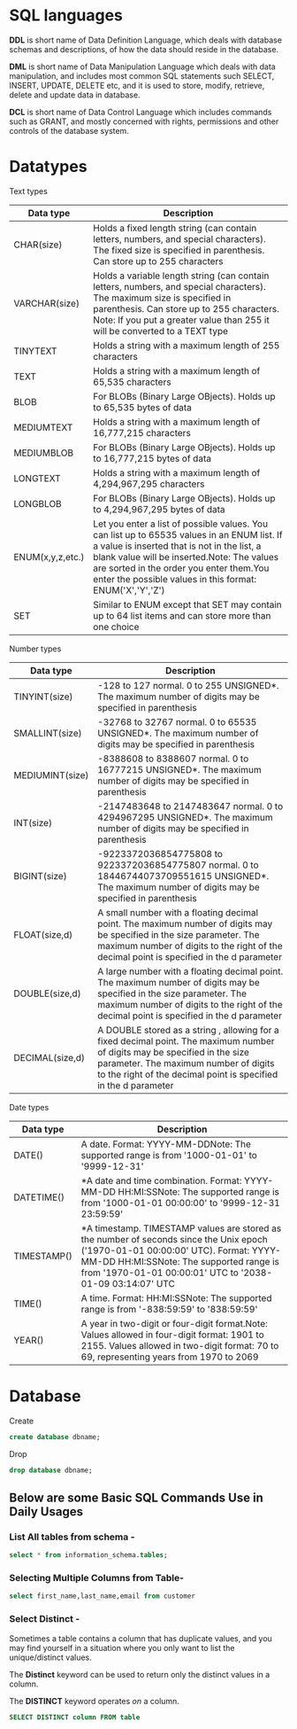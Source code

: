 # SQL languages

**DDL** is short name of Data Definition Language, which deals with database schemas and descriptions, of how the data should reside in the database.

**DML** is short name of Data Manipulation Language which deals with data manipulation, and includes most common SQL statements such SELECT, INSERT, UPDATE, DELETE etc, and it is used to store, modify, retrieve, delete and update data in database.

**DCL** is short name of Data Control Language which includes commands such as GRANT, and mostly concerned with rights, permissions and other controls of the database system.

# Datatypes
Text types

| Data type        | Description                                                                                                                                                                                                                                                                                      |
|------------------|--------------------------------------------------------------------------------------------------------------------------------------------------------------------------------------------------------------------------------------------------------------------------------------------------|
| CHAR(size)       | Holds a fixed length string (can contain letters, numbers, and special characters). The fixed size is specified in parenthesis. Can store up to 255 characters                                                                                                                                   |
| VARCHAR(size)    | Holds a variable length string (can contain letters, numbers, and special characters). The maximum size is specified in parenthesis. Can store up to 255 characters. Note: If you put a greater value than 255 it will be converted to a TEXT type                                               |
| TINYTEXT         | Holds a string with a maximum length of 255 characters                                                                                                                                                                                                                                           |
| TEXT             | Holds a string with a maximum length of 65,535 characters                                                                                                                                                                                                                                        |
| BLOB             | For BLOBs (Binary Large OBjects). Holds up to 65,535 bytes of data                                                                                                                                                                                                                               |
| MEDIUMTEXT       | Holds a string with a maximum length of 16,777,215 characters                                                                                                                                                                                                                                    |
| MEDIUMBLOB       | For BLOBs (Binary Large OBjects). Holds up to 16,777,215 bytes of data                                                                                                                                                                                                                           |
| LONGTEXT         | Holds a string with a maximum length of 4,294,967,295 characters                                                                                                                                                                                                                                 |
| LONGBLOB         | For BLOBs (Binary Large OBjects). Holds up to 4,294,967,295 bytes of data                                                                                                                                                                                                                        |
| ENUM(x,y,z,etc.) | Let you enter a list of possible values. You can list up to 65535 values in an ENUM list. If a value is inserted that is not in the list, a blank value will be inserted.Note: The values are sorted in the order you enter them.You enter the possible values in this format: ENUM('X','Y','Z') |
| SET              | Similar to ENUM except that SET may contain up to 64 list items and can store more than one choice                                                                                                                                                                    
Number types

| Data type       | Description                                                                                                                                                                                                                           |
|-----------------|---------------------------------------------------------------------------------------------------------------------------------------------------------------------------------------------------------------------------------------|
| TINYINT(size)   | -128 to 127 normal. 0 to 255 UNSIGNED*. The maximum number of digits may be specified in parenthesis                                                                                                                                  |
| SMALLINT(size)  | -32768 to 32767 normal. 0 to 65535 UNSIGNED*. The maximum number of digits may be specified in parenthesis                                                                                                                            |
| MEDIUMINT(size) | -8388608 to 8388607 normal. 0 to 16777215 UNSIGNED*. The maximum number of digits may be specified in parenthesis                                                                                                                     |
| INT(size)       | -2147483648 to 2147483647 normal. 0 to 4294967295 UNSIGNED*. The maximum number of digits may be specified in parenthesis                                                                                                             |
| BIGINT(size)    | -9223372036854775808 to 9223372036854775807 normal. 0 to 18446744073709551615 UNSIGNED*. The maximum number of digits may be specified in parenthesis                                                                                 |
| FLOAT(size,d)   | A small number with a floating decimal point. The maximum number of digits may be specified in the size parameter. The maximum number of digits to the right of the decimal point is specified in the d parameter                     |
| DOUBLE(size,d)  | A large number with a floating decimal point. The maximum number of digits may be specified in the size parameter. The maximum number of digits to the right of the decimal point is specified in the d parameter                     |
| DECIMAL(size,d) | A DOUBLE stored as a string , allowing for a fixed decimal point. The maximum number of digits may be specified in the size parameter. The maximum number of digits to the right of the decimal point is specified in the d parameter |

Date types

| Data type   | Description                                                                                                                                                                                                                              |
|-------------|------------------------------------------------------------------------------------------------------------------------------------------------------------------------------------------------------------------------------------------|
| DATE()      | A date. Format: YYYY-MM-DDNote: The supported range is from '1000-01-01' to '9999-12-31'                                                                                                                                                 |
| DATETIME()  | *A date and time combination. Format: YYYY-MM-DD HH:MI:SSNote: The supported range is from '1000-01-01 00:00:00' to '9999-12-31 23:59:59'                                                                                                |
| TIMESTAMP() | *A timestamp. TIMESTAMP values are stored as the number of seconds since the Unix epoch ('1970-01-01 00:00:00' UTC). Format: YYYY-MM-DD HH:MI:SSNote: The supported range is from '1970-01-01 00:00:01' UTC to '2038-01-09 03:14:07' UTC |
| TIME()      | A time. Format: HH:MI:SSNote: The supported range is from '-838:59:59' to '838:59:59'                                                                                                                                                    |
| YEAR()      | A year in two-digit or four-digit format.Note: Values allowed in four-digit format: 1901 to 2155. Values allowed in two-digit format: 70 to 69, representing years from 1970 to 2069                                                     |

# Database
Create
```sql
create database dbname;
```
Drop
```sql
drop database dbname;
```

## Below are some Basic SQL Commands Use in Daily Usages

### List All tables from schema - 

```sql
select * from information_schema.tables;
```

### Selecting Multiple Columns from Table-

```sql
select first_name,last_name,email from customer
```

### Select Distinct - 

Sometimes a table contains a column that has duplicate values, and you may find yourself in a situation where you only want to list the unique/distinct values. 

The __Distinct__ keyword can be used to return only the distinct values in a column. 

The __DISTINCT__ keyword operates _on_ a column. 

```sql
SELECT DISTINCT column FROM table
```